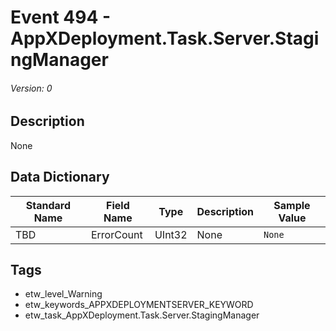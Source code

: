# Event 494 - AppXDeployment.Task.Server.StagingManager
###### Version: 0

## Description
None

## Data Dictionary
|Standard Name|Field Name|Type|Description|Sample Value|
|---|---|---|---|---|
|TBD|ErrorCount|UInt32|None|`None`|

## Tags
* etw_level_Warning
* etw_keywords_APPXDEPLOYMENTSERVER_KEYWORD
* etw_task_AppXDeployment.Task.Server.StagingManager